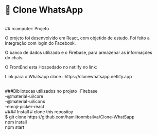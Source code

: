 # :pushpin: Clone WhatsApp
<br/>
## :computer: Projeto
<br/>
<p>O projeto foi desenvolvido em React, com objetido de estudo. Foi feito a integração  com login do Facebook.</p>
<p>O banco de dados utilizado e o Firebase, para armazenar as informações do chats.</p>
<p>O FrontEnd esta Hospedado no netlify no link:</p>
<p>Link para o Whatsapp clone : https://clonewhatsapp.netlify.app</p>  
<br/>
###Bibliotecas utilizados no projeto
-Firebase
<br/>
-@material-ui/core
<br/>
-@material-ui/icons
<br/>
-emoji-picker-react
<br/>
#### Install
# clone this repositoy
  <br/>
$ git clone https://github.com/hamiltonmbsilva/Clone-WhatSapp
   <br/>
npm install
   <br/>
npm start

